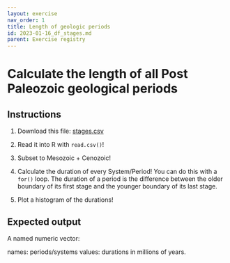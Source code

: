 ```yaml
---
layout: exercise 
nav_order: 1
title: Length of geologic periods
id: 2023-01-16_df_stages.md
parent: Exercise registry
---
```


# Calculate the length of all Post Paleozoic geological periods

## Instructions

1. Download this file: [stages.csv]({{site.url}}{{site.baseurl}}/download/stages.csv)

2. Read it into R with `read.csv()`!

3. Subset to Mesozoic + Cenozoic!

4. Calculate the duration of every System/Period! You can do this with a `for()` loop. The duration of a period is the difference between the older boundary of its first stage and the younger boundary of its last stage.

5. Plot a histogram of the durations!

## Expected output

A named numeric vector:

names: periods/systems
values: durations in millions of years.
 



